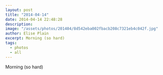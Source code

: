 ```yaml
---
layout: post
title: "2014-04-14"
date: 2014-04-14 22:48:28
description: 
image: "/assets/photos/201404/8d542eba002fbacb208c7321eb4c042f.jpg"
author: Elise Plain
excerpt: Morning (so hard)
tags: 
  - photos
  - all
---
```


Morning (so hard)
<p></p>
